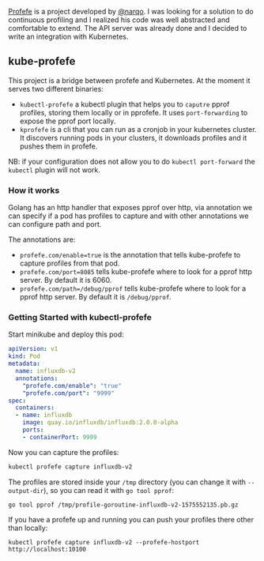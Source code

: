 [Profefe](https://github.com/profefe/profefe) is a project developed by
[@narqo](https://github.com/narqo). I was looking for a solution to do
continuous profiling and I realized his code was well abstracted and comfortable
to extend. The API server was already done and I decided to write an integration
with Kubernetes.

## kube-profefe

This project is a bridge between profefe and Kubernetes. At the moment it serves
two different binaries:

* `kubectl-profefe` a kubectl plugin that helps you to `caputre` pprof profiles,
  storing them locally or in pprofefe. It uses `port-forwarding` to expose the
  pprof port locally.
* `kprofefe` is a cli that you can run as a cronjob in your kubernetes cluster.
  It discovers running pods in your clusters, it downloads profiles and it
  pushes them in profefe.

NB: if your configuration does not allow you to do `kubectl port-forward` the
`kubectl` plugin will not work.

### How it works

Golang has an http handler that exposes pprof over http, via annotation we can
specify if a pod has profiles to capture and with other annotations we can
configure path and port.

The annotations are:

* `profefe.com/enable=true` is the annotation that tells kube-profefe to capture
  profiles from that pod.
* `profefe.com/port=8085` tells kube-profefe where to look for a pprof http
  server. By default it is 6060.
* `profefe.com/path=/debug/pprof` tells kube-profefe where to look for a pprof http
  server. By default it is `/debug/pprof`.

### Getting Started with kubectl-profefe

Start minikube and deploy this pod:

```yaml
apiVersion: v1
kind: Pod
metadata:
  name: influxdb-v2
  annotations:
    "profefe.com/enable": "true"
    "profefe.com/port": "9999"
spec:
  containers:
  - name: influxdb
    image: quay.io/influxdb/influxdb:2.0.0-alpha
    ports:
    - containerPort: 9999
```

Now you can capture the profiles:

```bash
kubectl profefe capture influxdb-v2
```

The profiles are stored inside your `/tmp` directory (you can change it with
`--output-dir`), so you can read it with `go tool pprof`:

```
go tool pprof /tmp/profile-goroutine-influxdb-v2-1575552135.pb.gz
```

If you have a profefe up and running you can push your profiles there other than
locally:

```
kubectl profefe capture influxdb-v2 --profefe-hostport http://localhost:10100
```
